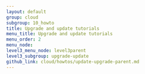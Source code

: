 ```yaml
---
layout: default
group: cloud
subgroup: 10_howto
title: Upgrade and update tutorials
menu_title: Upgrade and update tutorials
menu_order: 2
menu_node: 
level3_menu_node: level3parent
level3_subgroup: upgrade-update
github_link: cloud/howtos/update-upgrade-parent.md
---
```


